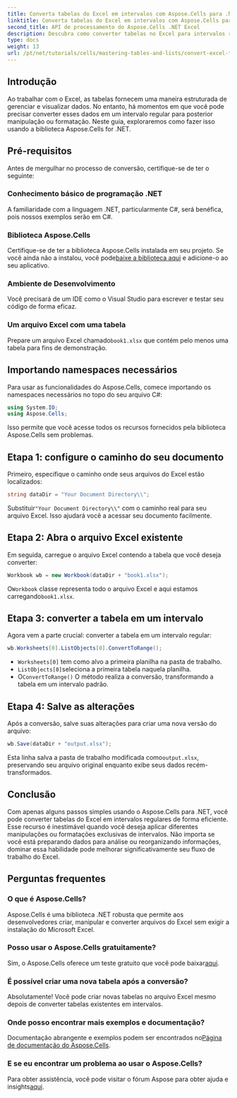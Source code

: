 ```yaml
---
title: Converta tabelas do Excel em intervalos com Aspose.Cells para .NET
linktitle: Converta tabelas do Excel em intervalos com Aspose.Cells para .NET
second_title: API de processamento do Aspose.Cells .NET Excel
description: Descubra como converter tabelas no Excel para intervalos regulares usando a poderosa biblioteca Aspose.Cells for .NET. Este guia passo a passo abrange tudo, desde a configuração do seu ambiente até a execução da conversão.
type: docs
weight: 13
url: /pt/net/tutorials/cells/mastering-tables-and-lists/convert-excel-tables-to-range/
---
```

## Introdução

Ao trabalhar com o Excel, as tabelas fornecem uma maneira estruturada de gerenciar e visualizar dados. No entanto, há momentos em que você pode precisar converter esses dados em um intervalo regular para posterior manipulação ou formatação. Neste guia, exploraremos como fazer isso usando a biblioteca Aspose.Cells for .NET.

## Pré-requisitos
Antes de mergulhar no processo de conversão, certifique-se de ter o seguinte:

### Conhecimento básico de programação .NET
A familiaridade com a linguagem .NET, particularmente C#, será benéfica, pois nossos exemplos serão em C#.

### Biblioteca Aspose.Cells
 Certifique-se de ter a biblioteca Aspose.Cells instalada em seu projeto. Se você ainda não a instalou, você pode[baixe a biblioteca aqui](https://releases.aspose.com/cells/net/) e adicione-o ao seu aplicativo.

### Ambiente de Desenvolvimento
Você precisará de um IDE como o Visual Studio para escrever e testar seu código de forma eficaz.

### Um arquivo Excel com uma tabela
 Prepare um arquivo Excel chamado`book1.xlsx` que contém pelo menos uma tabela para fins de demonstração.

## Importando namespaces necessários
Para usar as funcionalidades do Aspose.Cells, comece importando os namespaces necessários no topo do seu arquivo C#:

```csharp
using System.IO;
using Aspose.Cells;
```

Isso permite que você acesse todos os recursos fornecidos pela biblioteca Aspose.Cells sem problemas.

## Etapa 1: configure o caminho do seu documento
Primeiro, especifique o caminho onde seus arquivos do Excel estão localizados:

```csharp
string dataDir = "Your Document Directory\\";
```
 Substituir`"Your Document Directory\\"` com o caminho real para seu arquivo Excel. Isso ajudará você a acessar seu documento facilmente.

## Etapa 2: Abra o arquivo Excel existente
Em seguida, carregue o arquivo Excel contendo a tabela que você deseja converter:

```csharp
Workbook wb = new Workbook(dataDir + "book1.xlsx");
```
 O`Workbook` classe representa todo o arquivo Excel e aqui estamos carregando`book1.xlsx`.

## Etapa 3: converter a tabela em um intervalo
Agora vem a parte crucial: converter a tabela em um intervalo regular:

```csharp
wb.Worksheets[0].ListObjects[0].ConvertToRange();
```

- `Worksheets[0]` tem como alvo a primeira planilha na pasta de trabalho.
- `ListObjects[0]`seleciona a primeira tabela naquela planilha.
-  O`ConvertToRange()` O método realiza a conversão, transformando a tabela em um intervalo padrão.

## Etapa 4: Salve as alterações
Após a conversão, salve suas alterações para criar uma nova versão do arquivo:

```csharp
wb.Save(dataDir + "output.xlsx");
```
 Esta linha salva a pasta de trabalho modificada como`output.xlsx`, preservando seu arquivo original enquanto exibe seus dados recém-transformados.

## Conclusão
Com apenas alguns passos simples usando o Aspose.Cells para .NET, você pode converter tabelas do Excel em intervalos regulares de forma eficiente. Esse recurso é inestimável quando você deseja aplicar diferentes manipulações ou formatações exclusivas de intervalos. Não importa se você está preparando dados para análise ou reorganizando informações, dominar essa habilidade pode melhorar significativamente seu fluxo de trabalho do Excel.

## Perguntas frequentes

### O que é Aspose.Cells?
Aspose.Cells é uma biblioteca .NET robusta que permite aos desenvolvedores criar, manipular e converter arquivos do Excel sem exigir a instalação do Microsoft Excel.

### Posso usar o Aspose.Cells gratuitamente?
Sim, o Aspose.Cells oferece um teste gratuito que você pode baixar[aqui](https://releases.aspose.com/cells/net/).

### É possível criar uma nova tabela após a conversão?
Absolutamente! Você pode criar novas tabelas no arquivo Excel mesmo depois de converter tabelas existentes em intervalos.

### Onde posso encontrar mais exemplos e documentação?
 Documentação abrangente e exemplos podem ser encontrados no[Página de documentação do Aspose.Cells](https://reference.aspose.com/cells/net/).

### E se eu encontrar um problema ao usar o Aspose.Cells?
 Para obter assistência, você pode visitar o fórum Aspose para obter ajuda e insights[aqui](https://forum.aspose.com/c/cells/9).
